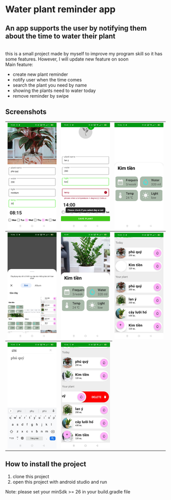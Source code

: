 # Water plant reminder app

## An app supports the user by notifying them about the time to water their plant
<br/>
this is a small project made by myself to improve my program skill so it has some features. However, I will update new feature on soon
<br/>
Main feature: 

* create new plant reminder 
* notify user when the time comes
* search the plant you need by name
* showing the plants need to water today
* remove reminder by swipe

## Screenshots
<table>
    <tr>
        <th> <img src="./screenshots/1.jpg"/></th>
        <th> <img src="./screenshots/2.jpg"/></th>
        <th> <img src="./screenshots/3.jpg"/></th>
    </tr>
    <tr>
        <th> <img src="./screenshots/4.jpg"/></th>
        <th> <img src="./screenshots/5.jpg"/></th>
        <th> <img src="./screenshots/6.jpg"/></th>
    </tr>
    <tr>
        <th> <img src="./screenshots/7.jpg"/></th>
        <th> <img src="./screenshots/8.jpg"/></th>
    </tr>
</table>


## How to install the project
1. clone this project
2. open this project with android studio and run

Note: please set your minSdk >= 26 in your build.gradle file 



